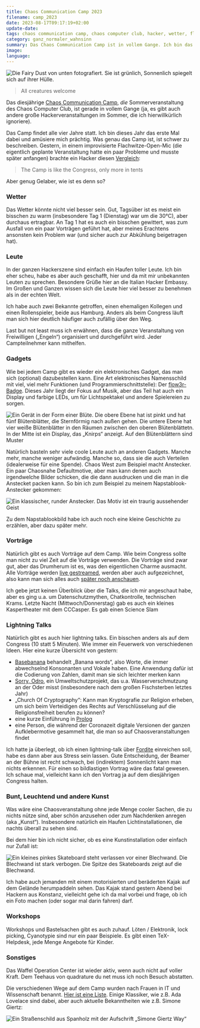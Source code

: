 ```yaml
---
title: Chaos Communication Camp 2023
filename: camp_2023
date: 2023-08-17T09:17:19+02:00
update-date:
tags: chaos communication camp, chaos computer club, hacker, wetter, flow3r, ada lovelace, simone giertz, kunst
category: ganz_normaler_wahnsinn
summary: Das Chaos Communication Camp ist in vollem Gange. Ich bin das erste Mal dabei. Ein paar Eindrücke.
image:
language:
---
```


![Die Fairy Dust von unten fotografiert. Sie ist grünlich, Sonnenlich spiegelt sich auf ihrer Hülle.](/file/fairy_dust_camp2023.webp "Die Rakete heißt „Fairy Dust“")

> All creatures welcome

Das diesjährige [Chaos Communication Camp](https://events.ccc.de/category/camp-2023/), *die* Sommerveranstaltung des Chaos Computer Club, ist gerade in vollem Gange (ja, es gibt auch andere große Hackerveranstaltungen im Sommer, die ich hierwillkürlich ignoriere).

Das Camp findet alle vier Jahre statt. Ich bin dieses Jahr das erste Mal dabei und amüsiere mich prächtig. Was genau das Camp ist, ist schwer zu beschreiben. Gestern, in einem improvisierte Flachwitze-Open-Mic (die eigentlich geplante Veranstaltung hatte ein paar Probleme und musste später anfangen) brachte ein Hacker diesen [Vergleich](https://tvtropes.org/pmwiki/pmwiki.php/Main/Pun):

> The Camp is like the Congress, only more in tents

Aber genug Gelaber, wie ist es denn so?

### Wetter

Das Wetter könnte nicht viel besser sein. Gut, Tagsüber ist es meist ein bisschen zu warm (insbesondere Tag 1 (Dienstag) war um die 30°C), aber durchaus ertragbar. An Tag 1 hat es auch ein bisschen gewittert, was zum Ausfall von ein paar Vorträgen geführt hat, aber meines Erachtens ansonsten kein Problem war (und sicher auch zur Abkühlung beigetragen hat).

### Leute

In der ganzen Hackerszene sind einfach ein Haufen toller Leute. Ich bin eher scheu, habe es aber auch geschafft, hier und da mit mir unbekannten Leuten zu sprechen. Besondere Grüße hier an die Italian Hacker Embassy. Im Großen und Ganzen wissen sich die Leute hier viel besser zu benehmen als in der echten Welt.

Ich habe auch zwei Bekannte getroffen, einen ehemaligen Kollegen und einen Rollenspieler, beide aus Hamburg. Anders als beim Congress läuft man sich hier deutlich häufiger auch zufällig über den Weg.

Last but not least muss ich erwähnen, dass die ganze Veranstaltung von Freiwilligen („Engeln“) organisiert und durchgeführt wird. Jeder Campteilnehmer kann mithelfen.

### Gadgets

Wie bei jedem Camp gibt es wieder ein elektronisches Gadget, das man sich (optional) dazubestellen kann. Eine Art elektronisches Namensschild mit viel, viel mehr Funktionen (und Programmierschnittstelle): Der [flow3r-Badge](https://flow3r.garden/). Dieses Jahr liegt der Fokus auf Musik, aber das Teil hat auch ein Display und farbige LEDs, um für Lichtspektakel und andere Spielereien zu sorgen.

![Ein Gerät in der Form einer Blüte. Die obere Ebene hat ist pinkt und hat fünf Blütenblätter, die Sternförmig nach außen gehen. Die untere Ebene hat vier weiße Blütenblätter in den Räumen zwischen den oberen Blütenblättetn. In der Mitte ist ein Display, das „Knirps“ anzeigt. Auf den Blütenblättern sind Muster](/file/flow3r.webp)

Natürlich basteln sehr viele coole Leute auch an anderen Gadgets. Manche mehr, manche weniger aufwändig. Manche so, dass sie die auch Verteilen (idealerweise für eine Spende). Chaos West zum Beispiel macht Anstecker. Ein paar Chaosnahe Defaultmotive, aber man kann denen auch irgendwelche Bilder schicken, die die dann ausdrucken und die man in die Anstecket packen kann. So bin ich zum Beispiel zu meinem Napstablook-Anstecker gekommen:

![Ein klassischer, runder Anstecker. Das Motiv ist ein traurig aussehender Geist](/file/napstablook_button.webp "but today i met somebody nice…")

Zu dem Napstablookbild habe ich auch noch eine kleine Geschichte zu erzählen, aber dazu später mehr.

### Vorträge

Natürlich gibt es auch Vorträge auf dem Camp. Wie beim Congress sollte man nicht zu viel Zeit auf die Vorträge verwenden. Die Vorträge sind zwar gut, aber das Drumherum ist es, was den eigentlichen Charme ausmacht. Alle Vorträge werden [live gestreamed](https://media.ccc.de/), werden aber auch aufgezeichnet, also kann man sich alles auch [später noch anschauen](https://media.ccc.de/c/camp2023).

Ich gebe jetzt keinen Überblick über die Talks, die ich mir angeschaut habe, aber es ging u.a. um Datenschutzmythen, Chatkontrolle, technischen Krams. Letzte Nacht (Mittwoch/Donnerstag) gab es auch ein kleines Kaspertheater mit dem CCCasper. Es gab einen Science Slam

### Lightning Talks

Natürlich gibt es auch hier lightning talks. Ein bisschen anders als auf dem Congress (10 statt 5 Minuten). Wie immer ein Feuerwerk von verschiedenen Ideen. Hier eine kurze Übersicht von gestern:

- [Basebanana](https://basebanana.org/) behandelt „Banana words“, also Worte, die immer abwechselnd Konsonanten und Vokale haben. Eine Anwendung dafür ist die Codierung von Zahlen, damit man sie sich leichter merken kann
- [Sorry, Odro](https://sorryodro.pl/), ein Umweltschutzprojekt, das u.a. Wasserverschmutzung an der Oder misst (insbesondere nach dem großen Fischsterben letztes Jahr)
- „Church Of Cryptography“: Kann man Kryptografie zur Religion erheben, um sich beim Verteidigen des Rechts auf Verschlüsselung auf die Religionsfreiheit berufen zu können?
- eine kurze Einführung in [Prolog](https://de.wikipedia.org/wiki/Prolog_(Programmiersprache))
- eine Person, die während der Coronazeit digitale Versionen der ganzen Aufklebermotive gesammelt hat, die man so auf Chaosveranstaltungen findet

Ich hatte ja überlegt, ob ich einen lightning-talk über [Fordite](/tags/fordite) einreichen soll, habe es dann aber aus Stress sein lassen. Gute Entscheidung, der Beamer an der Bühne ist recht schwach, bei (indirektem) Sonnenlicht kann man nichts erkennen. Für einen so bildlastigen Vortrag wäre das fatal gewesen. Ich schaue mal, vielleicht kann ich den Vortrag ja auf dem diesjährigen Congress halten.

### Bunt, Leuchtend und andere Kunst

Was wäre eine Chaosveranstaltung ohne jede Menge cooler Sachen, die zu nichts nütze sind, aber schön anzusehen oder zum Nachdenken anregen (aka „Kunst“). Insbesondere natürlich ein Haufen Lichtinstallationen, die nachts überall zu sehen sind.

Bei dem hier bin ich nicht sicher, ob es eine Kunstinstallation oder einfach nur Zufall ist:

![Ein kleines pinkes Skateboard steht verlassen vor einer Blechwand. Die Blechwand ist stark verbogen. Die Spitze des Skateboards zeigt auf die Blechwand.](/file/skateboard_delle.webp "Kunst, Unfall oder Zufall?")

Ich habe auch jemanden mit einem motorisierten und beräderten Kajak auf dem Gelände herumpaddeln sehen. Das Kajak stand gestern Abend bei Hackern aus Konstanz, vielleicht gehe ich da mal vorbei und frage, ob ich ein Foto machen (oder sogar mal darin fahren) darf.

### Workshops

Workshops und Bastelsachen gibt es auch zuhauf. Löten / Elektronik, lock picking, Cyanotypie sind nur ein paar Beispiele. Es gibt einen TeX-Helpdesk, jede Menge Angebote für Kinder.

### Sonstiges

Das Waffel Operation Center ist wieder aktiv, wenn auch nicht auf voller Kraft. Dem Teehaus von quadrature du net muss ich noch Besuch abstatten.

Die verschiedenen Wege auf dem Camp wurden nach Frauen in IT und Wissenschaft benannt. [Hier ist eine Liste](https://events.ccc.de/camp/2023/infos/streets). Einige Klassiker, wie z.B. Ada Lovelace sind dabei, aber auch aktuelle Bekanntheiten wie z.B. Simone Giertz:

![Ein Straßenschild aus Spanholz mit der Aufschrift „Simone Giertz Way“](/file/simone_giertz_way.webp "All hail the queen of shitty robots")
